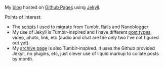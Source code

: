 My [blog](http://i5m.co.uk) hosted on [Github Pages](http://pages.github.com/) using [Jekyll](https://github.com/mojombo/jekyll/).

Points of interest:

* The [scripts](https://gist.github.com/881023) I used to migrate from Tumblr, Rails and Nanoblogger
* My use of Jekyll is Tumblr-inspired and I have different [post types](https://github.com/i5m/i5m.co.uk/tree/master/_includes), video, photo, link, etc (audio and chat are the only two I've not figured out yet).
* My [archive page](https://github.com/i5m/i5m.co.uk/blob/master/archive.html) is also Tumblr-inspired. It uses the Github provided Jekyll, no plugins, etc, just clever use of liquid markup to collate posts by month.


